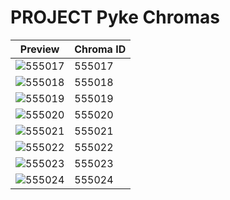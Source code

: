 # PROJECT Pyke Chromas

| Preview | Chroma ID |
|---------|-----------|
| ![555017](https://raw.communitydragon.org/latest/plugins/rcp-be-lol-game-data/global/default/v1/champion-chroma-images/555/555017.png) | 555017 |
| ![555018](https://raw.communitydragon.org/latest/plugins/rcp-be-lol-game-data/global/default/v1/champion-chroma-images/555/555018.png) | 555018 |
| ![555019](https://raw.communitydragon.org/latest/plugins/rcp-be-lol-game-data/global/default/v1/champion-chroma-images/555/555019.png) | 555019 |
| ![555020](https://raw.communitydragon.org/latest/plugins/rcp-be-lol-game-data/global/default/v1/champion-chroma-images/555/555020.png) | 555020 |
| ![555021](https://raw.communitydragon.org/latest/plugins/rcp-be-lol-game-data/global/default/v1/champion-chroma-images/555/555021.png) | 555021 |
| ![555022](https://raw.communitydragon.org/latest/plugins/rcp-be-lol-game-data/global/default/v1/champion-chroma-images/555/555022.png) | 555022 |
| ![555023](https://raw.communitydragon.org/latest/plugins/rcp-be-lol-game-data/global/default/v1/champion-chroma-images/555/555023.png) | 555023 |
| ![555024](https://raw.communitydragon.org/latest/plugins/rcp-be-lol-game-data/global/default/v1/champion-chroma-images/555/555024.png) | 555024 |